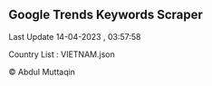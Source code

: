 

## Google Trends Keywords Scraper 
 
Last Update 14-04-2023 , 03:57:58

Country List :
VIETNAM.json



© Abdul Muttaqin 
